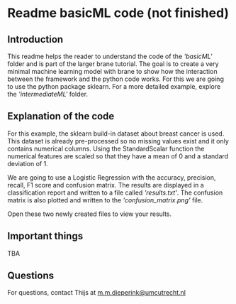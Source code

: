 # Readme basicML code **(not finished)**

## Introduction
This readme helps the reader to understand the code of the *'basicML'* folder and is part of the larger brane tutorial. The goal is to create a very minimal machine learning model with brane to show how the interaction between the framework and the python code works. For this we are going to use the python package sklearn. For a more detailed example, explore the *'intermediateML'* folder.

## Explanation of the code 
For this example, the sklearn build-in dataset about breast cancer is used. This dataset is already pre-processed so no missing values exist and it only contains numerical columns. Using the StandardScalar function the numerical features are scaled so that they have a mean of 0 and a standard deviation of 1.

We are going to use a Logistic Regression with the accuracy, precision, recall, F1 score and confusion matrix. The results are displayed in a classification report and written to a file called *'results.txt'*. The confusion matrix is also plotted and written to the *'confusion_matrix.png'* file.

Open these two newly created files to view your results.

## Important things
TBA

## Questions
For questions, contact Thijs at m.m.dieperink@umcutrecht.nl